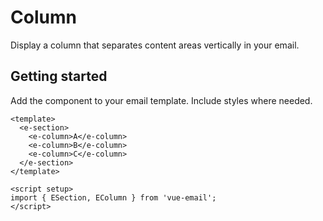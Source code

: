 # Column
Display a column that separates content areas vertically in your email.

## Getting started
Add the component to your email template. Include styles where needed.

```vue
<template>
  <e-section>
    <e-column>A</e-column>
    <e-column>B</e-column>
    <e-column>C</e-column>
  </e-section>
</template>

<script setup>
import { ESection, EColumn } from 'vue-email';
</script>
```
